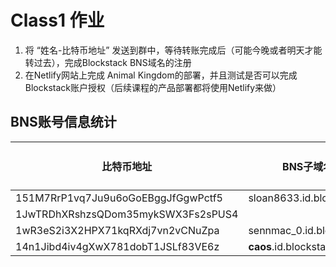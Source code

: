 # Class1 作业

1. 将 “姓名-比特币地址” 发送到群中，等待转账完成后（可能今晚或者明天才能转过去），完成Blockstack BNS域名的注册
2. 在Netlify网站上完成 Animal Kingdom的部署，并且测试是否可以完成Blockstack账户授权（后续课程的产品部署都将使用Netlify来做）



## BNS账号信息统计

|比特币地址 |BNS子域名| BNS域名|发送BTC|
|----|----|-----|-----|
| 151M7RrP1vq7Ju9u6oGoEBggJfGgwPctf5 | sloan8633.id.blockstack |  | X |
| 1JwTRDhXRshzsQDom35mykSWX3Fs2sPUS4 || | X |
|1wR3eS2i3X2HPX71kqRXdj7vn2vCNuZpa|sennmac_0.id.blockstack||X|
|14n1Jibd4iv4gXwX781dobT1JSLf83VE6z|__caos__.id.blockstack||X|
